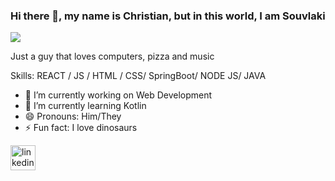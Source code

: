 ### Hi there 👋, my name is Christian, but in this world, I am Souvlaki
![](https://res.cloudinary.com/practicaldev/image/fetch/s--D8ScgYZE--/c_limit%2Cf_auto%2Cfl_progressive%2Cq_auto%2Cw_880/https://dev-to-uploads.s3.amazonaws.com/i/jxx4zedqe3hkoysugr5j.jpg)

Just a guy that loves computers, pizza and music

Skills: REACT / JS / HTML / CSS/ SpringBoot/ NODE JS/ JAVA

- 🔭 I’m currently working on Web Development 
- 🌱 I’m currently learning Kotlin 
- 😄 Pronouns: Him/They 
- ⚡ Fun fact: I love dinosaurs 


[<img src='https://cdn.jsdelivr.net/npm/simple-icons@3.0.1/icons/linkedin.svg' alt='linkedin' height='40'>](https://www.linkedin.com/in/https://www.linkedin.com/in/ccrivadeneira//)  


